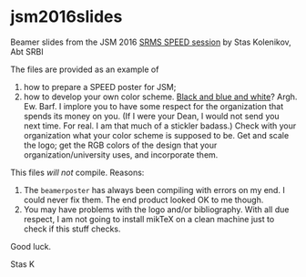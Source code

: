 # jsm2016slides
Beamer slides from the JSM 2016 [SRMS SPEED session](https://www.amstat.org/meetings/jsm/2016/onlineprogram/ActivityDetails.cfm?SessionID=213155) by Stas Kolenikov, Abt SRBI

The files are provided as an example of 

1. how to prepare a SPEED poster for JSM;
2. how to develop your own color scheme. [Black and blue and white](https://www.hartwork.org/beamer-theme-matrix/all/beamer-default-default-0.png)? Argh. Ew. Barf. I implore you to have some respect for the organization that spends its money on you. (If I were your Dean, I would not send you next time. For real. I am that much of a stickler badass.) Check with your organization what your color scheme is supposed to be. Get and scale the logo; get the RGB colors of the design that your organization/university uses, and incorporate them.

This files *will not* compile. Reasons:

1. The `beamerposter` has always been compiling with errors on my end. I could never fix them. The end product looked OK to me though.
2. You may have problems with the logo and/or bibliography. With all due respect, I am not going to install mikTeX on a clean machine just to check if this stuff checks.

Good luck.

Stas K
